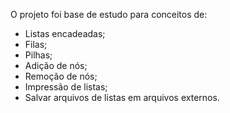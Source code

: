 O projeto foi base de estudo para conceitos de:
- Listas encadeadas;
- Filas;
- Pilhas;
- Adição de nós;
- Remoção de nós;
- Impressão de listas;
- Salvar arquivos de listas em arquivos externos.
